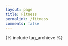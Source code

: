 ```yaml
---
layout: page
title: Fitness
permalink: /fitness
comments: false
---
```


{% include tag_archieve %}

